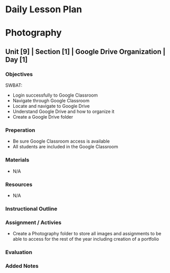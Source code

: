 # Daily Lesson Plan

# Photography

## Unit [9] | Section [1] | Google Drive Organization | Day [1]

### Objectives

SWBAT:
- Login successfully to Google Classroom
- Navigate through Google Classroom
- Locate and navigate to Google Drive
- Understand Google Drive and how to organize it
- Create a Google Drive folder

### Preperation

- Be sure Google Classroom access is available
- All students are included in the Google Classroom

### Materials

- N/A

### Resources

- N/A

### Instructional Outline

### Assignment / Activies

- Create a Photography folder to store all images and assignments to be able to access for the rest of the year including creation of a portfolio

### Evaluation

### Added Notes
